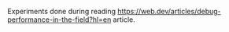 Experiments done during reading https://web.dev/articles/debug-performance-in-the-field?hl=en article.
